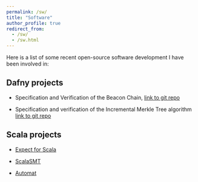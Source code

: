 ```yaml
---
permalink: /sw/
title: "Software"
author_profile: true
redirect_from: 
  - /sw/
  - /sw.html
---
```


Here is a list of some recent open-source software development I have been involved in:


## Dafny projects

 * Specification and Verification of the Beacon Chain, [link to git repo](https://github.com/ConsenSys/eth2.0-dafny)

 * Specification and verification of the Incremental Merkle Tree algorithm [link to git repo](https://github.com/ConsenSys/deposit-sc-dafny)

## Scala projects

 * [Expect for Scala](https://bitbucket.org/franck44/expect-for-scala/src/master/)

 * [ScalaSMT](https://bitbucket.org/franck44/scalasmt/src/master/)

 * [Automat](https://bitbucket.org/franck44/automat/src/master/)


